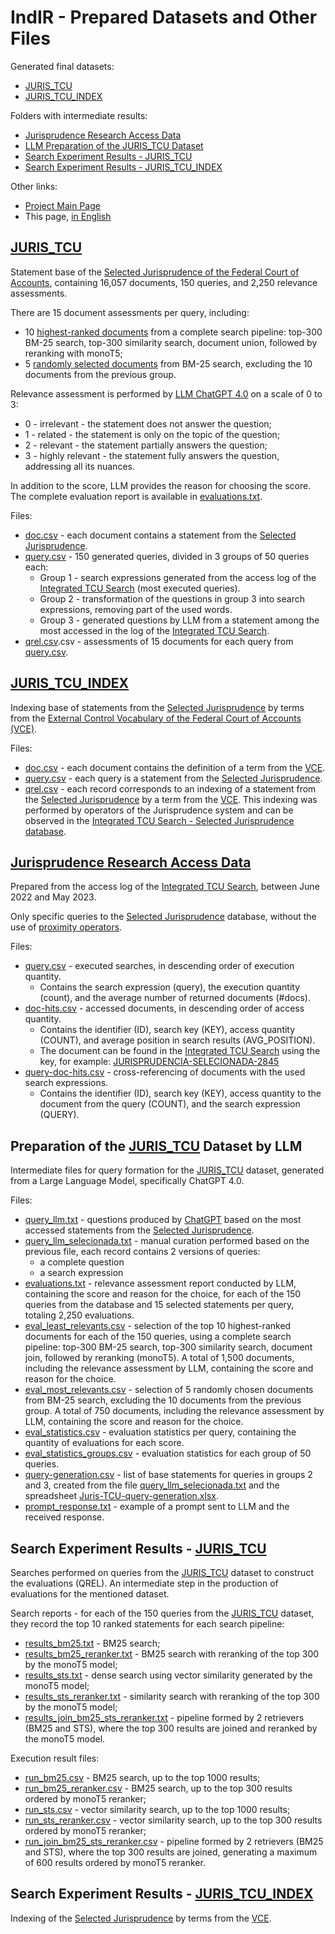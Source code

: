# IndIR - Prepared Datasets and Other Files

Generated final datasets:
* [JURIS_TCU](#juris_tcu)
* [JURIS_TCU_INDEX](#juris_tcu_index)

Folders with intermediate results:
* [Jurisprudence Research Access Data](#jurisprudence-research-access-data)
* [LLM Preparation of the JURIS_TCU Dataset](#llm-preparation-of-the-juris_tcu-dataset)
* [Search Experiment Results - JURIS_TCU](#search-experiment-results---juris_tcu)
* [Search Experiment Results - JURIS_TCU_INDEX](#search-experiment-results---juris_tcu_index)

Other links:
* [Project Main Page](/README.md)
* This page, [in English](./README.md)

## [JURIS_TCU](/data/juris_tcu/)
Statement base of the [Selected Jurisprudence of the Federal Court of Accounts](https://portal.tcu.gov.br/jurisprudencia/), containing 16,057 documents, 150 queries, and 2,250 relevance assessments.

There are 15 document assessments per query, including:
* 10 [highest-ranked documents](llm_juris_tcu/eval_most_relevants.csv) from a complete search pipeline: top-300 BM-25 search, top-300 similarity search, document union, followed by reranking with monoT5;
* 5 [randomly selected documents](llm_juris_tcu/eval_least_relevants.csv) from BM-25 search, excluding the 10 documents from the previous group.

Relevance assessment is performed by [LLM ChatGPT 4.0](llm_juris_tcu/prompt_response.txt) on a scale of 0 to 3:
* 0 - irrelevant - the statement does not answer the question;
* 1 - related - the statement is only on the topic of the question;
* 2 - relevant - the statement partially answers the question;
* 3 - highly relevant - the statement fully answers the question, addressing all its nuances.

In addition to the score, LLM provides the reason for choosing the score. The complete evaluation report is available in [evaluations.txt](llm_juris_tcu/evaluations.txt).

Files:
* [doc.csv](juris_tcu/doc.csv) - each document contains a statement from the [Selected Jurisprudence](https://portal.tcu.gov.br/jurisprudencia/).
* [query.csv](juris_tcu/query.csv) - 150 generated queries, divided in 3 groups of 50 queries each:
  * Group 1 - search expressions generated from the access log of the [Integrated TCU Search](https://pesquisa.apps.tcu.gov.br/) (most executed queries).
  * Group 2 - transformation of the questions in group 3 into search expressions, removing part of the used words.
  * Group 3 - generated questions by LLM from a statement among the most accessed in the log of the [Integrated TCU Search](https://pesquisa.apps.tcu.gov.br/).
* [qrel.csv](juris_tcu/qrel.csv).csv - assessments of 15 documents for each  query from [query.csv](juris_tcu/query.csv).

## [JURIS_TCU_INDEX](/data/juris_tcu_index/)
Indexing base of statements from the [Selected Jurisprudence](https://portal.tcu.gov.br/jurisprudencia/) by terms from the [External Control Vocabulary of the Federal Court of Accounts (VCE)](https://portal.tcu.gov.br/vocabulario-de-controle-externo-do-tribunal-de-contas-da-uniao-vce.htm).

Files:
* [doc.csv](juris_tcu_index/doc.csv) - each document contains the definition of a term from the [VCE](https://portal.tcu.gov.br/vocabulario-de-controle-externo-do-tribunal-de-contas-da-uniao-vce.htm).
* [query.csv](data/juris_tcu_index/query.csv) - each query is a statement from the [Selected Jurisprudence](https://portal.tcu.gov.br/jurisprudencia/).
* [qrel.csv](data/juris_tcu_index/qrel.csv) - each record corresponds to an indexing of a statement from the [Selected Jurisprudence](https://portal.tcu.gov.br/jurisprudencia/) by a term from the [VCE](https://portal.tcu.gov.br/vocabulario-de-controle-externo-do-tribunal-de-contas-da-uniao-vce.htm). This indexing was performed by operators of the Jurisprudence system and can be observed in the [Integrated TCU Search - Selected Jurisprudence database](https://pesquisa.apps.tcu.gov.br/pesquisa/jurisprudencia-selecionada).

## [Jurisprudence Research Access Data](/data/log_juris_tcu/)
Prepared from the access log of the [Integrated TCU Search](https://pesquisa.apps.tcu.gov.br/), between June 2022 and May 2023.

Only specific queries to the [Selected Jurisprudence](https://pesquisa.apps.tcu.gov.br/pesquisa/jurisprudencia-selecionada) database, without the use of [proximity operators](https://portal.tcu.gov.br/data/files/F4/F4/F0/B2/223648102DFE0FF7F18818A8/Manual_Resumido_Pesquisa_Jurisprudencia_TCU.pdf).

Files:
* [query.csv](log_juris_tcu/query.csv) - executed searches, in descending order of execution quantity.
  * Contains the search expression (query), the execution quantity (count), and the average number of returned documents (#docs).
* [doc-hits.csv](log_juris_tcu/doc-hits.csv) - accessed documents, in descending order of access quantity.
  * Contains the identifier (ID), search key (KEY), access quantity (COUNT), and average position in search results (AVG_POSITION).
  * The document can be found in the [Integrated TCU Search](https://pesquisa.apps.tcu.gov.br/) using the key, for example: [JURISPRUDENCIA-SELECIONADA-2845](https://pesquisa.apps.tcu.gov.br/resultado/jurisprudencia-selecionada/JURISPRUDENCIA-SELECIONADA-2845.KEY)
* [query-doc-hits.csv](log_juris_tcu/query-doc-hits.csv) - cross-referencing of documents with the used search expressions.
  * Contains the identifier (ID), search key (KEY), access quantity to the document from the query (COUNT), and the search expression (QUERY).
  
## Preparation of the [JURIS_TCU](/data/juris_tcu/) Dataset by LLM
Intermediate files for query formation for the [JURIS_TCU](/data/juris_tcu/) dataset, generated from a Large Language Model, specifically ChatGPT 4.0.

Files:
* [query_llm.txt](llm_juris_tcu/query_llm.txt) - questions produced by [ChatGPT](https://openai.com/chatgpt) based on the most accessed statements from the [Selected Jurisprudence](https://pesquisa.apps.tcu.gov.br/pesquisa/jurisprudencia-selecionada).
* [query_llm_selecionada.txt](llm_juris_tcu/query_llm_selecionada.txt) - manual curation performed based on the previous file, each record contains 2 versions of queries:
  * a complete question
  * a search expression
* [evaluations.txt](llm_juris_tcu/evaluations.txt) - relevance assessment report conducted by LLM, containing the score and reason for the choice, for each of the 150 queries from the database and 15 selected statements per query, totaling 2,250 evaluations.
* [eval_least_relevants.csv](llm_juris_tcu/eval_least_relevants) - selection of the top 10 highest-ranked documents for each of the 150 queries, using a complete search pipeline: top-300 BM-25 search, top-300 similarity search, document join, followed by reranking (monoT5). A total of 1,500 documents, including the relevance assessment by LLM, containing the score and reason for the choice.
* [eval_most_relevants.csv](llm_juris_tcu/eval_most_relevants.csv) - selection of 5 randomly chosen documents from BM-25 search, excluding the 10 documents from the previous group. A total of 750 documents, including the relevance assessment by LLM, containing the score and reason for the choice.
* [eval_statistics.csv](llm_juris_tcu/eval_statistics.csv) - evaluation statistics per query, containing the quantity of evaluations for each score.
* [eval_statistics_groups.csv](llm_juris_tcu/eval_statistics_groups.csv) - evaluation statistics for each group of 50 queries.
* [query-generation.csv](llm_juris_tcu/query-generation.csv) - list of base statements for queries in groups 2 and 3, created from the file [query_llm_selecionada.txt](llm_juris_tcu/query_llm_selecionada.txt) and the spreadsheet [Juris-TCU-query-generation.xlsx](/docs/explanation/Juris-TCU-query-generation.xlsx).
* [prompt_response.txt](llm_juris_tcu/prompt_response.txt) - example of a prompt sent to LLM and the received response.

## Search Experiment Results - [JURIS_TCU](/data/search/juris_tcu/)
Searches performed on queries from the [JURIS_TCU](/data/juris_tcu/) dataset to construct the evaluations (QREL). An intermediate step in the production of evaluations for the mentioned dataset.

Search reports - for each of the 150 queries from the [JURIS_TCU](/data/juris_tcu/) dataset, they record the top 10 ranked statements for each search pipeline:
* [results_bm25.txt](search/juris_tcu/results_bm25.txt) - BM25 search;
* [results_bm25_reranker.txt](search/juris_tcu/results_bm25_reranker.txt) - BM25 search with reranking of the top 300 by the monoT5 model;
* [results_sts.txt](search/juris_tcu/results_sts.txt) - dense search using vector similarity generated by the monoT5 model;
* [results_sts_reranker.txt](search/juris_tcu/results_sts_reranker.txt) - similarity search with reranking of the top 300 by the monoT5 model;
* [results_join_bm25_sts_reranker.txt](search/juris_tcu/results_join_bm25_sts_reranker.txt) - pipeline formed by 2 retrievers (BM25 and STS), where the top 300 results are joined and reranked by the monoT5 model.

Execution result files:
* [run_bm25.csv](search/juris_tcu/results_bm25) - BM25 search, up to the top 1000 results;
* [run_bm25_reranker.csv](search/juris_tcu/results_bm25_reranker) - BM25 search, up to the top 300 results ordered by monoT5 reranker;
* [run_sts.csv](search/juris_tcu/run_sts) - vector similarity search, up to the top 1000 results;
* [run_sts_reranker.csv](search/juris_tcu/results_join_bm25_sts_reranker) - vector similarity search, up to the top 300 results ordered by monoT5 reranker;
* [run_join_bm25_sts_reranker.csv](search/juris_tcu/results_sts) - pipeline formed by 2 retrievers (BM25 and STS), where the top 300 results are joined, generating a maximum of 600 results ordered by monoT5 reranker.

## Search Experiment Results - [JURIS_TCU_INDEX](/data/search/juris_tcu_index/)
Indexing of the [Selected Jurisprudence](https://portal.tcu.gov.br/jurisprudencia/) by terms from the [VCE](https://portal.tcu.gov.br/vocabulario-de-controle-externo-do-tribunal-de-contas-da-uniao-vce.htm).
